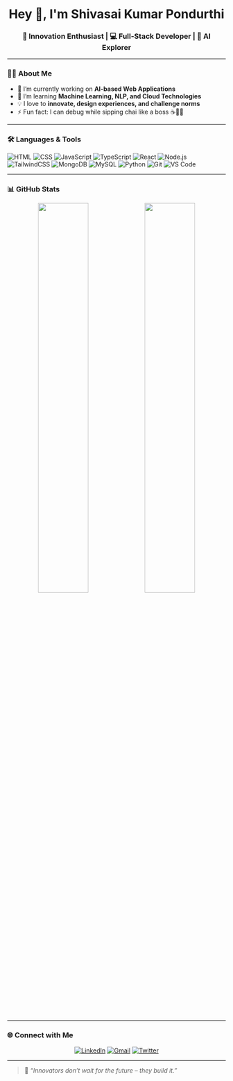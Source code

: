 <!-- Profile README -->

<h1 align="center">Hey 👋, I'm Shivasai Kumar Pondurthi</h1>
<h3 align="center">🚀 Innovation Enthusiast | 💻 Full-Stack Developer | 🤖 AI Explorer</h3>

---

### 👨‍💻 About Me

- 🔭 I’m currently working on **AI-based Web Applications**
- 🌱 I’m learning **Machine Learning, NLP, and Cloud Technologies**
- 💡 I love to **innovate, design experiences, and challenge norms**
- ⚡ Fun fact: I can debug while sipping chai like a boss ☕👨‍💻

---

### 🛠️ Languages & Tools

![HTML](https://img.shields.io/badge/-HTML5-E34F26?logo=html5&logoColor=white&style=flat-square)
![CSS](https://img.shields.io/badge/-CSS3-1572B6?logo=css3&logoColor=white&style=flat-square)
![JavaScript](https://img.shields.io/badge/-JavaScript-F7DF1E?logo=javascript&logoColor=black&style=flat-square)
![TypeScript](https://img.shields.io/badge/-TypeScript-3178C6?logo=typescript&logoColor=white&style=flat-square)
![React](https://img.shields.io/badge/-React-61DAFB?logo=react&logoColor=black&style=flat-square)
![Node.js](https://img.shields.io/badge/-Node.js-339933?logo=node.js&logoColor=white&style=flat-square)
![TailwindCSS](https://img.shields.io/badge/-Tailwind-06B6D4?logo=tailwindcss&logoColor=white&style=flat-square)
![MongoDB](https://img.shields.io/badge/-MongoDB-47A248?logo=mongodb&logoColor=white&style=flat-square)
![MySQL](https://img.shields.io/badge/-MySQL-4479A1?logo=mysql&logoColor=white&style=flat-square)
![Python](https://img.shields.io/badge/-Python-3776AB?logo=python&logoColor=white&style=flat-square)
![Git](https://img.shields.io/badge/-Git-F05032?logo=git&logoColor=white&style=flat-square)
![VS Code](https://img.shields.io/badge/-VS%20Code-007ACC?logo=visual-studio-code&logoColor=white&style=flat-square)

---

### 📊 GitHub Stats

<p align="center">
  <img src="https://github-readme-stats.vercel.app/api?username=yourusername&show_icons=true&theme=radical" width="48%" />
  <img src="https://github-readme-streak-stats.herokuapp.com/?user=yourusername&theme=radical" width="48%" />
</p>

---

### 🌐 Connect with Me

<p align="center">
  <a href="https://linkedin.com/in/yourprofile" target="_blank"><img alt="LinkedIn" src="https://img.shields.io/badge/LinkedIn-blue?logo=linkedin&style=for-the-badge"/></a>
  <a href="mailto:youremail@example.com"><img alt="Gmail" src="https://img.shields.io/badge/Gmail-red?logo=gmail&style=for-the-badge"/></a>
  <a href="https://twitter.com/yourprofile" target="_blank"><img alt="Twitter" src="https://img.shields.io/badge/Twitter-1DA1F2?logo=twitter&style=for-the-badge"/></a>
</p>

---

> 🧠 *“Innovators don’t wait for the future – they build it.”*

